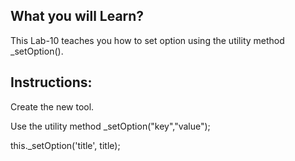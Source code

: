 ## What you will Learn?

This Lab-10 teaches you how to set option using the utility method _setOption().


## Instructions:

Create the new tool.

Use the utility method _setOption("key","value");

   this._setOption('title', title);
   
  

 
